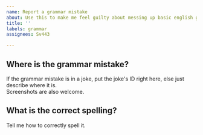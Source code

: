 ```yaml
---
name: Report a grammar mistake
about: Use this to make me feel guilty about messing up basic english grammar
title: ''
labels: grammar
assignees: Sv443

---
```


## Where is the grammar mistake?
If the grammar mistake is in a joke, put the joke's ID right here, else just describe where it is.  
Screenshots are also welcome.  

## What is the correct spelling?
Tell me how to correctly spell it.
